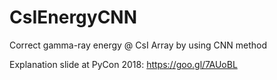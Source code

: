 # CsIEnergyCNN
Correct gamma-ray energy @ CsI Array by using CNN method 

Explanation slide at PyCon 2018: https://goo.gl/7AUoBL
